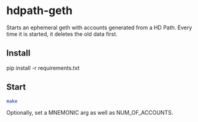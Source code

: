 # hdpath-geth

Starts an ephemeral geth with accounts generated from a HD Path.
Every time it is started, it deletes the old data first.

## Install

pip install -r requirements.txt

## Start

```bash
make
```

Optionally, set a MNEMONIC arg as well as NUM_OF_ACCOUNTS.
